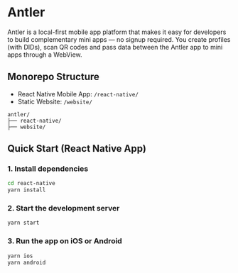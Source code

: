 # Antler

Antler is a local-first mobile app platform that makes it easy for developers to build complementary mini apps — no signup required. You create profiles (with DIDs), scan QR codes and pass data between the Antler app to mini apps through a WebView.

## Monorepo Structure

- React Native Mobile App: `/react-native/`
- Static Website: `/website/`

```
antler/
├── react-native/
├── website/
``` 

## Quick Start (React Native App)
    
### 1. Install dependencies
```bash
cd react-native
yarn install
```

### 2. Start the development server
```bash
yarn start
```

### 3. Run the app on iOS or Android
```bash
yarn ios
yarn android
```

